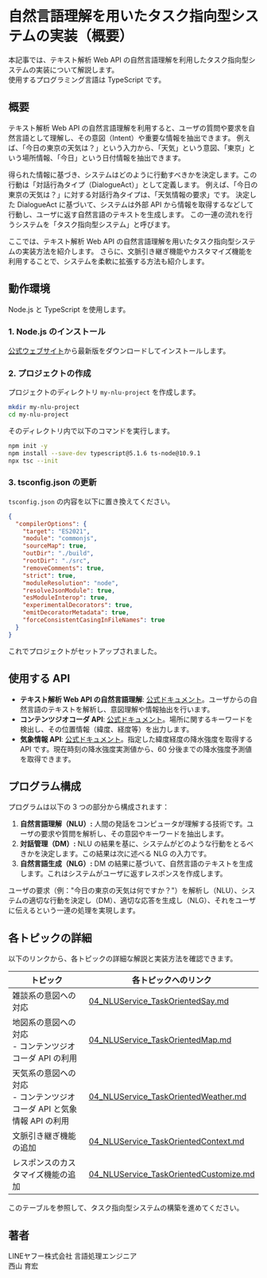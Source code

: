 # 自然言語理解を用いたタスク指向型システムの実装（概要）

本記事では、テキスト解析 Web API の自然言語理解を利用したタスク指向型システムの実装について解説します。  
使用するプログラミング言語は TypeScript です。

## 概要

テキスト解析 Web API の自然言語理解を利用すると、ユーザの質問や要求を自然言語として理解し、その意図（Intent）や重要な情報を抽出できます。
例えば、「今日の東京の天気は？」という入力から、「天気」という意図、「東京」という場所情報、「今日」という日付情報を抽出できます。

得られた情報に基づき、システムはどのように行動すべきかを決定します。この行動は「対話行為タイプ（DialogueAct）」として定義します。
例えば、「今日の東京の天気は？」に対する対話行為タイプは、「天気情報の要求」です。
決定した DialogueAct に基づいて、システムは外部 API から情報を取得するなどして行動し、ユーザに返す自然言語のテキストを生成します。
この一連の流れを行うシステムを「タスク指向型システム」と呼びます。

ここでは、テキスト解析 Web API の自然言語理解を用いたタスク指向型システムの実装方法を紹介します。
さらに、文脈引き継ぎ機能やカスタマイズ機能を利用することで、システムを柔軟に拡張する方法も紹介します。

## 動作環境

Node.js と TypeScript を使用します。

### 1. Node.js のインストール

[公式ウェブサイト](https://nodejs.org/en/download)から最新版をダウンロードしてインストールします。

### 2. プロジェクトの作成

プロジェクトのディレクトリ `my-nlu-project` を作成します。

```bash
mkdir my-nlu-project
cd my-nlu-project
```

そのディレクトリ内で以下のコマンドを実行します。

```bash
npm init -y
npm install --save-dev typescript@5.1.6 ts-node@10.9.1
npx tsc --init
```

### 3. tsconfig.json の更新

`tsconfig.json` の内容を以下に置き換えてください。

```json
{
  "compilerOptions": {
    "target": "ES2021",
    "module": "commonjs",
    "sourceMap": true,
    "outDir": "./build",
    "rootDir": "./src",
    "removeComments": true,
    "strict": true,
    "moduleResolution": "node",
    "resolveJsonModule": true,
    "esModuleInterop": true,
    "experimentalDecorators": true,
    "emitDecoratorMetadata": true,
    "forceConsistentCasingInFileNames": true
  }
}
```

これでプロジェクトがセットアップされました。

## 使用する API

- **テキスト解析 Web API の自然言語理解**: [公式ドキュメント](https://developer.yahoo.co.jp/webapi/jlp/nlu/v2/index.html)。ユーザからの自然言語のテキストを解析し、意図理解や情報抽出を行います。
- **コンテンツジオコーダ API**: [公式ドキュメント](https://developer.yahoo.co.jp/webapi/map/openlocalplatform/v1/contentsgeocoder.html)。場所に関するキーワードを検出し、その位置情報（緯度、経度等）を出力します。
- **気象情報 API**: [公式ドキュメント](https://developer.yahoo.co.jp/webapi/map/openlocalplatform/v1/weather.html)。指定した緯度経度の降水強度を取得する API です。現在時刻の降水強度実測値から、60 分後までの降水強度予測値を取得できます。

## プログラム構成

プログラムは以下の 3 つの部分から構成されます：

1. **自然言語理解（NLU）:** 人間の発話をコンピュータが理解する技術です。ユーザの要求や質問を解析し、その意図やキーワードを抽出します。
2. **対話管理（DM）:** NLU の結果を基に、システムがどのような行動をとるべきかを決定します。この結果は次に述べる NLG の入力です。
3. **自然言語生成（NLG）:** DM の結果に基づいて、自然言語のテキストを生成します。これはシステムがユーザに返すレスポンスを作成します。

ユーザの要求（例："今日の東京の天気は何ですか？"）を解析し（NLU）、システムの適切な行動を決定し（DM）、適切な応答を生成し（NLG）、それをユーザに伝えるという一連の処理を実現します。

## 各トピックの詳細

以下のリンクから、各トピックの詳細な解説と実装方法を確認できます。

| トピック                                                               | 各トピックへのリンク                                                               |
| ---------------------------------------------------------------------- | ---------------------------------------------------------------------------------- |
| 雑談系の意図への対応                                                       | [04_NLUService_TaskOrientedSay.md](./04_NLUService_TaskOrientedSay.md)             |
| 地図系の意図への対応<br>- コンテンツジオコーダ API の利用                    | [04_NLUService_TaskOrientedMap.md](./04_NLUService_TaskOrientedMap.md)             |
| 天気系の意図への対応<br>- コンテンツジオコーダ API と気象情報 API の利用 | [04_NLUService_TaskOrientedWeather.md](./04_NLUService_TaskOrientedWeather.md)     |
| 文脈引き継ぎ機能の追加                                                       | [04_NLUService_TaskOrientedContext.md](./04_NLUService_TaskOrientedContext.md)     |
| レスポンスのカスタマイズ機能の追加                                               | [04_NLUService_TaskOrientedCustomize.md](./04_NLUService_TaskOrientedCustomize.md) |

このテーブルを参照して、タスク指向型システムの構築を進めてください。

## 著者

LINEヤフー株式会社 言語処理エンジニア  
西山 育宏
